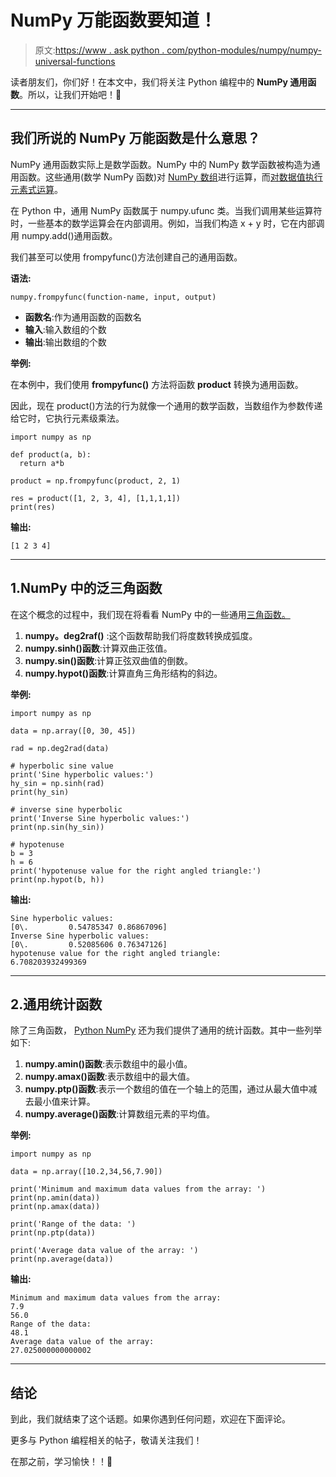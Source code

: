 # NumPy 万能函数要知道！

> 原文:[https://www . ask python . com/python-modules/numpy/numpy-universal-functions](https://www.askpython.com/python-modules/numpy/numpy-universal-functions)

读者朋友们，你们好！在本文中，我们将关注 Python 编程中的 **NumPy 通用函数**。所以，让我们开始吧！🙂

* * *

## 我们所说的 NumPy 万能函数是什么意思？

NumPy 通用函数实际上是数学函数。NumPy 中的 NumPy 数学函数被构造为通用函数。这些通用(数学 NumPy 函数)对 [NumPy 数组](https://www.askpython.com/python-modules/numpy/python-numpy-arrays)进行运算，而[对数据值执行元素式运算](https://www.askpython.com/python-modules/numpy/numpy-broadcasting)。

在 Python 中，通用 NumPy 函数属于 numpy.ufunc 类。当我们调用某些运算符时，一些基本的数学运算会在内部调用。例如，当我们构造 x + y 时，它在内部调用 numpy.add()通用函数。

我们甚至可以使用 frompyfunc()方法创建自己的通用函数。

**语法:**

```
numpy.frompyfunc(function-name, input, output)

```

*   **函数名**:作为通用函数的函数名
*   **输入**:输入数组的个数
*   **输出**:输出数组的个数

**举例:**

在本例中，我们使用 **frompyfunc()** 方法将函数 **product** 转换为通用函数。

因此，现在 product()方法的行为就像一个通用的数学函数，当数组作为参数传递给它时，它执行元素级乘法。

```
import numpy as np

def product(a, b):
  return a*b

product = np.frompyfunc(product, 2, 1)

res = product([1, 2, 3, 4], [1,1,1,1])
print(res)

```

**输出:**

```
[1 2 3 4]

```

* * *

## 1.NumPy 中的泛三角函数

在这个概念的过程中，我们现在将看看 NumPy 中的一些通用[三角函数。](https://www.askpython.com/python/numpy-trigonometric-functions)

1.  **numpy。deg2raf()** :这个函数帮助我们将度数转换成弧度。
2.  **numpy.sinh()函数**:计算双曲正弦值。
3.  **numpy.sin()函数**:计算正弦双曲值的倒数。
4.  **numpy.hypot()函数**:计算直角三角形结构的斜边。

**举例:**

```
import numpy as np

data = np.array([0, 30, 45])

rad = np.deg2rad(data)

# hyperbolic sine value
print('Sine hyperbolic values:')
hy_sin = np.sinh(rad)
print(hy_sin)

# inverse sine hyperbolic
print('Inverse Sine hyperbolic values:')
print(np.sin(hy_sin))

# hypotenuse
b = 3
h = 6
print('hypotenuse value for the right angled triangle:')
print(np.hypot(b, h))

```

**输出:**

```
Sine hyperbolic values:
[0\.         0.54785347 0.86867096]
Inverse Sine hyperbolic values:
[0\.         0.52085606 0.76347126]
hypotenuse value for the right angled triangle:
6.708203932499369

```

* * *

## 2.通用统计函数

除了三角函数， [Python NumPy](https://www.askpython.com/python-modules/numpy/python-numpy-module) 还为我们提供了通用的统计函数。其中一些列举如下:

1.  **numpy.amin()函数**:表示数组中的最小值。
2.  **numpy.amax()函数**:表示数组中的最大值。
3.  **numpy.ptp()函数**:表示一个数组的值在一个轴上的范围，通过从最大值中减去最小值来计算。
4.  **numpy.average()函数**:计算数组元素的平均值。

**举例:**

```
import numpy as np

data = np.array([10.2,34,56,7.90])

print('Minimum and maximum data values from the array: ')
print(np.amin(data))
print(np.amax(data))

print('Range of the data: ')
print(np.ptp(data))

print('Average data value of the array: ')
print(np.average(data))

```

**输出:**

```
Minimum and maximum data values from the array:
7.9
56.0
Range of the data:
48.1
Average data value of the array:
27.025000000000002

```

* * *

## 结论

到此，我们就结束了这个话题。如果你遇到任何问题，欢迎在下面评论。

更多与 Python 编程相关的帖子，敬请关注我们！

在那之前，学习愉快！！🙂